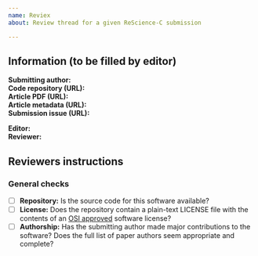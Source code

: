```yaml
---
name: Reviex
about: Review thread for a given ReScience-C submission

---
```


## Information (to be filled by editor)
**Submitting author:**  
**Code repository (URL):**  
**Article PDF (URL):**  
**Article metadata (URL):**  
**Submission issue (URL):**  

**Editor:**  
**Reviewer:**  

## Reviewers instructions

### General checks

- [ ] **Repository:** Is the source code for this software available?
- [ ] **License:** Does the repository contain a plain-text LICENSE file with the contents of an [OSI approved](https://opensource.org/licenses/alphabetical) software license?
- [ ] **Authorship:** Has the submitting author made major contributions to the software? Does the full list of paper authors seem appropriate and complete?
